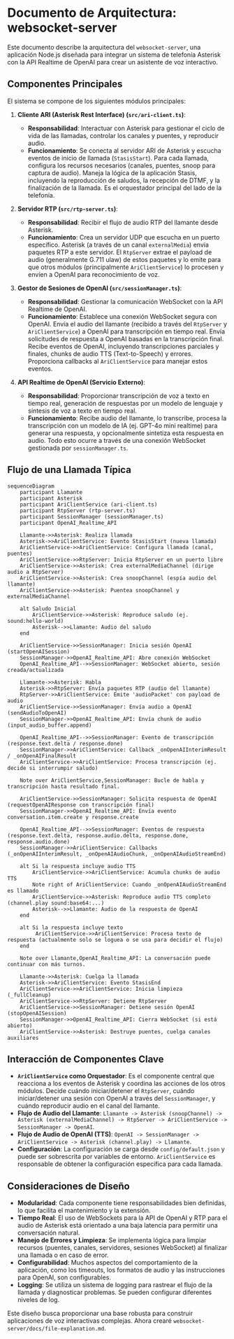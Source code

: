 # Documento de Arquitectura: websocket-server

Este documento describe la arquitectura del `websocket-server`, una aplicación Node.js diseñada para integrar un sistema de telefonía Asterisk con la API Realtime de OpenAI para crear un asistente de voz interactivo.

## Componentes Principales

El sistema se compone de los siguientes módulos principales:

1.  **Cliente ARI (Asterisk Rest Interface) (`src/ari-client.ts`)**:
    *   **Responsabilidad**: Interactuar con Asterisk para gestionar el ciclo de vida de las llamadas, controlar los canales y puentes, y reproducir audio.
    *   **Funcionamiento**: Se conecta al servidor ARI de Asterisk y escucha eventos de inicio de llamada (`StasisStart`). Para cada llamada, configura los recursos necesarios (canales, puentes, snoop para captura de audio). Maneja la lógica de la aplicación Stasis, incluyendo la reproducción de saludos, la recepción de DTMF, y la finalización de la llamada. Es el orquestador principal del lado de la telefonía.

2.  **Servidor RTP (`src/rtp-server.ts`)**:
    *   **Responsabilidad**: Recibir el flujo de audio RTP del llamante desde Asterisk.
    *   **Funcionamiento**: Crea un servidor UDP que escucha en un puerto específico. Asterisk (a través de un canal `externalMedia`) envía paquetes RTP a este servidor. El `RtpServer` extrae el payload de audio (generalmente G.711 ulaw) de estos paquetes y lo emite para que otros módulos (principalmente `AriClientService`) lo procesen y envíen a OpenAI para reconocimiento de voz.

3.  **Gestor de Sesiones de OpenAI (`src/sessionManager.ts`)**:
    *   **Responsabilidad**: Gestionar la comunicación WebSocket con la API Realtime de OpenAI.
    *   **Funcionamiento**: Establece una conexión WebSocket segura con OpenAI. Envía el audio del llamante (recibido a través del `RtpServer` y `AriClientService`) a OpenAI para transcripción en tiempo real. Envía solicitudes de respuesta a OpenAI basadas en la transcripción final. Recibe eventos de OpenAI, incluyendo transcripciones parciales y finales, chunks de audio TTS (Text-to-Speech) y errores. Proporciona callbacks al `AriClientService` para manejar estos eventos.

4.  **API Realtime de OpenAI (Servicio Externo)**:
    *   **Responsabilidad**: Proporcionar transcripción de voz a texto en tiempo real, generación de respuestas por un modelo de lenguaje y síntesis de voz a texto en tiempo real.
    *   **Funcionamiento**: Recibe audio del llamante, lo transcribe, procesa la transcripción con un modelo de IA (ej. GPT-4o mini realtime) para generar una respuesta, y opcionalmente sintetiza esta respuesta en audio. Todo esto ocurre a través de una conexión WebSocket gestionada por `sessionManager.ts`.

## Flujo de una Llamada Típica

```mermaid
sequenceDiagram
    participant Llamante
    participant Asterisk
    participant AriClientService (ari-client.ts)
    participant RtpServer (rtp-server.ts)
    participant SessionManager (sessionManager.ts)
    participant OpenAI_Realtime_API

    Llamante->>Asterisk: Realiza llamada
    Asterisk->>AriClientService: Evento StasisStart (nueva llamada)
    AriClientService->>AriClientService: Configura llamada (canal, puentes)
    AriClientService->>RtpServer: Inicia RtpServer en un puerto libre
    AriClientService->>Asterisk: Crea externalMediaChannel (dirige audio a RtpServer)
    AriClientService->>Asterisk: Crea snoopChannel (espía audio del llamante)
    AriClientService->>Asterisk: Puentea snoopChannel y externalMediaChannel

    alt Saludo Inicial
        AriClientService->>Asterisk: Reproduce saludo (ej. sound:hello-world)
        Asterisk-->>Llamante: Audio del saludo
    end

    AriClientService->>SessionManager: Inicia sesión OpenAI (startOpenAISession)
    SessionManager->>OpenAI_Realtime_API: Abre conexión WebSocket
    OpenAI_Realtime_API-->>SessionManager: WebSocket abierto, sesión creada/actualizada

    Llamante->>Asterisk: Habla
    Asterisk->>RtpServer: Envía paquetes RTP (audio del llamante)
    RtpServer->>AriClientService: Emite 'audioPacket' con payload de audio
    AriClientService->>SessionManager: Envía audio a OpenAI (sendAudioToOpenAI)
    SessionManager->>OpenAI_Realtime_API: Envía chunk de audio (input_audio_buffer.append)

    OpenAI_Realtime_API-->>SessionManager: Evento de transcripción (response.text.delta / response.done)
    SessionManager->>AriClientService: Callback _onOpenAIInterimResult / _onOpenAIFinalResult
    AriClientService->>AriClientService: Procesa transcripción (ej. decide si interrumpir saludo)

    Note over AriClientService,SessionManager: Bucle de habla y transcripción hasta resultado final.

    AriClientService->>SessionManager: Solicita respuesta de OpenAI (requestOpenAIResponse con transcripción final)
    SessionManager->>OpenAI_Realtime_API: Envía evento conversation.item.create y response.create

    OpenAI_Realtime_API-->>SessionManager: Eventos de respuesta (response.text.delta, response.audio.delta, response.done, response.audio.done)
    SessionManager->>AriClientService: Callbacks (_onOpenAIInterimResult, _onOpenAIAudioChunk, _onOpenAIAudioStreamEnd)

    alt Si la respuesta incluye audio TTS
        AriClientService->>AriClientService: Acumula chunks de audio TTS
        Note right of AriClientService: Cuando _onOpenAIAudioStreamEnd es llamado
        AriClientService->>Asterisk: Reproduce audio TTS completo (channel.play sound:base64:...)
        Asterisk-->>Llamante: Audio de la respuesta de OpenAI
    end

    alt Si la respuesta incluye texto
         AriClientService->>AriClientService: Procesa texto de respuesta (actualmente solo se loguea o se usa para decidir el flujo)
    end

    Note over Llamante,OpenAI_Realtime_API: La conversación puede continuar con más turnos.

    Llamante->>Asterisk: Cuelga la llamada
    Asterisk->>AriClientService: Evento StasisEnd
    AriClientService->>AriClientService: Inicia limpieza (_fullCleanup)
    AriClientService->>RtpServer: Detiene RtpServer
    AriClientService->>SessionManager: Detiene sesión OpenAI (stopOpenAISession)
    SessionManager->>OpenAI_Realtime_API: Cierra WebSocket (si está abierto)
    AriClientService->>Asterisk: Destruye puentes, cuelga canales auxiliares
```

## Interacción de Componentes Clave

*   **`AriClientService` como Orquestador**: Es el componente central que reacciona a los eventos de Asterisk y coordina las acciones de los otros módulos. Decide cuándo iniciar/detener el `RtpServer`, cuándo iniciar/detener una sesión con OpenAI a través del `SessionManager`, y cuándo reproducir audio en el canal del llamante.
*   **Flujo de Audio del Llamante**: `Llamante -> Asterisk (snoopChannel) -> Asterisk (externalMediaChannel) -> RtpServer -> AriClientService -> SessionManager -> OpenAI`.
*   **Flujo de Audio de OpenAI (TTS)**: `OpenAI -> SessionManager -> AriClientService -> Asterisk (channel.play) -> Llamante`.
*   **Configuración**: La configuración se carga desde `config/default.json` y puede ser sobrescrita por variables de entorno. `AriClientService` es responsable de obtener la configuración específica para cada llamada.

## Consideraciones de Diseño

*   **Modularidad**: Cada componente tiene responsabilidades bien definidas, lo que facilita el mantenimiento y la extensión.
*   **Tiempo Real**: El uso de WebSockets para la API de OpenAI y RTP para el audio de Asterisk está orientado a una baja latencia para permitir una conversación natural.
*   **Manejo de Errores y Limpieza**: Se implementa lógica para limpiar recursos (puentes, canales, servidores, sesiones WebSocket) al finalizar una llamada o en caso de error.
*   **Configurabilidad**: Muchos aspectos del comportamiento de la aplicación, como los timeouts, los formatos de audio y las instrucciones para OpenAI, son configurables.
*   **Logging**: Se utiliza un sistema de logging para rastrear el flujo de la llamada y diagnosticar problemas. Se pueden configurar diferentes niveles de log.

Este diseño busca proporcionar una base robusta para construir aplicaciones de voz interactivas complejas.
Ahora crearé `websocket-server/docs/file-explanation.md`.
